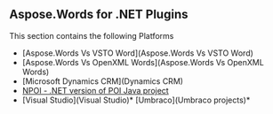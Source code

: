 ## Aspose.Words for .NET Plugins

This section contains the following Platforms
* [Aspose.Words Vs VSTO Word](Aspose.Words Vs VSTO Word)
* [Aspose.Words Vs OpenXML Words](Aspose.Words Vs OpenXML Words)
* [Microsoft Dynamics CRM](Dynamics CRM)
* [NPOI - .NET version of POI Java project](NPOI)
* [Visual Studio](Visual Studio)* [Umbraco](Umbraco projects)*

